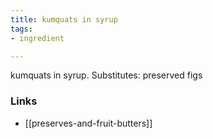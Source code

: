 ```yaml
---
title: kumquats in syrup
tags:
- ingredient

---
```

kumquats in syrup. Substitutes: preserved figs

### Links

* [[preserves-and-fruit-butters]]
